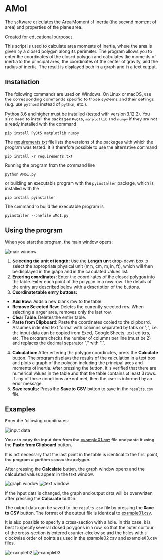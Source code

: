 # AMoI

The software calculates the Area Moment of Inertia (the second moment of area) and properties of the plane area.

Created for educational purposes.

This script is used to calculate area moments of inertia, where the area is given by a closed polygon along its perimeter. The program allows you to enter the coordinates of the closed polygon and calculates the moments of inertia to the principal axes, the coordinates of the center of gravity, and the radius of inertia. The result is displayed both in a graph and in a text output.

## Installation

The following commands are used on Windows. On Linux or macOS, use the corresponding commands specific to those systems and their settings (e.g. use `python3` instead of `python`, etc.).

Python 3.6 and higher must be installed (tested with version 3.12.2). You also need to install the packages `PyQt5`, `matplotlib` and `numpy` if they are not already installed with the command
```
pip install PyQt5 matplotlib numpy
```
The [requirements.txt](requirements.txt) file lists the versions of the packages with which the program was tested. It is therefore possible to use the alternative command 
```
pip install -r requirements.txt
```
Running the program from the command line
```
python AMoI.py
```
or building an executable program with the `pyinstaller` package, which is installed with the
```
pip install pyinstaller
```
The command to build the executable program is
```
pyinstaller --onefile AMoI.py
```

## Using the program

When you start the program, the main window opens:

![main window](images/fig1.png)

1. **Selecting the unit of length:**
Use the **Length unit** drop-down box to select the appropriate physical unit (mm, cm, m, in, ft), which will then be displayed in the graph and in the calculated values list.
2.	**Entering coordinates:**
Enter the coordinates of the closed polygon into the table. Enter each point of the polygon in a new row. The details of the entry are described below with a description of the buttons.
3.	**Coordinate table entry buttons:**
  - **Add Row**: Adds a new blank row to the table.
  - **Remove Selected Row**: Deletes the currently selected row. When selecting a larger area, removes only the last row.
  - **Clear Table**: Deletes the entire table.
  - **Paste from Clipboard**: Paste the coordinates copied to the clipboard. Assumes indented text format with columns separated by tabs or ";", i.e. the input data can be copied from Excel, Google Sheets, text editors, etc. The program checks the number of columns per line (must be 2) and replaces the decimal separator "," with ".".
4.	**Calculation:**
After entering the polygon coordinates, press the **Calculate** button. The program displays the results of the calculation in a text box and plots a graph of the polygon including the principal axes and moments of inertia. After pressing the button, it is verified that there are numerical values in the table and that the table contains at least 3 rows. If any of these conditions are not met, then the user is informed by an error message. 
5. **Save results:**
Press the **Save to CSV** button to save in the `results.csv` file.

## Examples

Enter the following coordinates:

![input data](images/fig2.png)

You can copy the input data from the [example01.csv](examples/example01.csv) file and paste it using the **Paste from Clipboard** button.

It is not necessary that the last point in the table is identical to the first point, the program algorithm closes the polygon.

After pressing the **Calculate** button, the graph window opens and the calculated values appear in the text window.

![graph window](images/fig3.png)
![text window](images/fig4.png)

If the input data is changed, the graph and output data will be overwritten after pressing the **Calculate** button.

The output data can be saved to the `results.csv` file by pressing the **Save to CSV** button. The format of the output file is identical to [example01.csv](examples/example01.csv).

It is also possible to specify a cross-section with a hole. In this case, it is best to specify several closed polygons in a row, so that the outer contour of the cross-section is entered counter-clockwise and the holes with a clockwise order of points as used in the [example02.csv](examples/example02.csv) and [example03.csv](examples/example03.csv) files.

![example02](images/fig5.png)
![example03](images/fig6.png)

